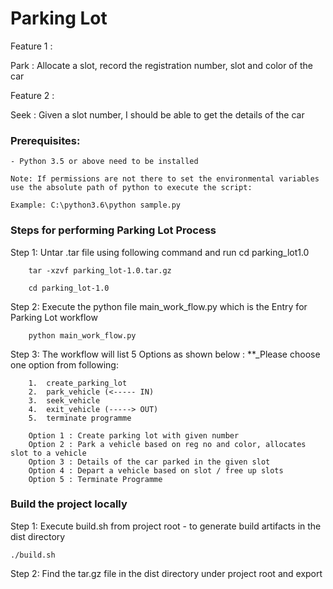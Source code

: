 # Parking Lot

Feature 1 :

Park : Allocate a slot, record the registration number, slot and color of the car

 

Feature 2 :

Seek : Given a slot number, I should be able to get the details of the car

### Prerequisites:

    - Python 3.5 or above need to be installed

    Note: If permissions are not there to set the environmental variables use the absolute path of python to execute the script:

    Example: C:\python3.6\python sample.py

### Steps for performing Parking Lot Process

Step 1: Untar .tar file using following command and run cd parking_lot1.0
    
        tar -xzvf parking_lot-1.0.tar.gz
        
        cd parking_lot-1.0
       
Step 2: Execute the python file main_work_flow.py which is the Entry for Parking Lot workflow
    
        python main_work_flow.py
            
Step 3: The workflow will list 5 Options as shown below :
        **_Please choose one option from following:
        
        1.	create_parking_lot
        2.	park_vehicle (<----- IN)
        3.	seek_vehicle
        4.  exit_vehicle (-----> OUT)
        5.  terminate programme
   
        Option 1 : Create parking lot with given number
        Option 2 : Park a vehicle based on reg no and color, allocates slot to a vehicle
        Option 3 : Details of the car parked in the given slot
        Option 4 : Depart a vehicle based on slot / free up slots
        Option 5 : Terminate Programme

### Build the project locally
Step 1: Execute build.sh from project root - to generate build artifacts in the dist directory

 
    ./build.sh

Step 2: Find the tar.gz file in the dist directory under project root and export
